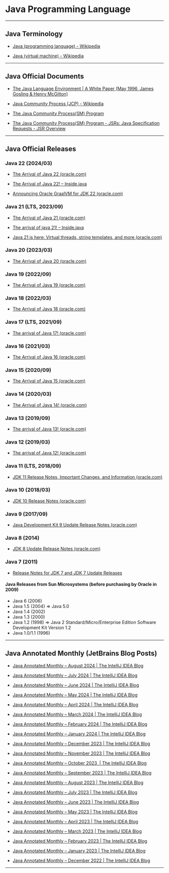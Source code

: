# Java Programming Language

---

## Java Terminology

* [Java (programming language) - Wikipedia](https://en.wikipedia.org/wiki/Java_(programming_language))

* [Java (virtual machine) - Wikipedia](https://en.wikipedia.org/wiki/Java_virtual_machine)

---

## Java Official Documents

* [The Java Language Environment | A White Paper (May 1996, James Gosling & Henry McGilton)](https://www.oracle.com/java/technologies/language-environment.html)

* [Java Community Process (JCP) - Wikipedia](https://en.wikipedia.org/wiki/Java_Community_Process)

* [The Java Community Process(SM) Program](https://www.jcp.org/en/home/index)

* [The Java Community Process(SM) Program - JSRs: Java Specification Requests - JSR Overview](https://jcp.org/en/jsr/overview)

---

## Java Official Releases

### Java 22 (2024/03)

* [The Arrival of Java 22 (oracle.com)](https://blogs.oracle.com/java/post/the-arrival-of-java-22)

* [The Arrival of Java 22! – Inside.java](https://inside.java/2024/03/19/the-arrival-of-java-22/)

* [Announcing Oracle GraalVM for JDK 22 (oracle.com)](https://blogs.oracle.com/java/post/oracle-graalvm-for-jdk-22)

### Java 21 (LTS, 2023/09)

* [The Arrival of Java 21 (oracle.com)](https://blogs.oracle.com/java/post/the-arrival-of-java-21)

* [The arrival of java 21! – Inside.java](https://inside.java/2023/09/19/the-arrival-of-java-21/)

* [Java 21 is here: Virtual threads, string templates, and more (oracle.com)](https://blogs.oracle.com/javamagazine/post/java-21-now-available)

### Java 20 (2023/03)

* [The Arrival of Java 20 (oracle.com)](https://blogs.oracle.com/java/post/the-arrival-of-java-20)

### Java 19 (2022/09)

* [The Arrival of Java 19 (oracle.com)](https://blogs.oracle.com/java/post/the-arrival-of-java-19)

### Java 18 (2022/03)

* [The Arrival of Java 18 (oracle.com)](https://blogs.oracle.com/java/post/the-arrival-of-java-18)

### Java 17 (LTS, 2021/09)

* [The arrival of Java 17! (oracle.com)](https://blogs.oracle.com/java/post/announcing-java17)

### Java 16 (2021/03)

* [The Arrival of Java 16 (oracle.com)](https://blogs.oracle.com/java/post/the-arrival-of-java-16)

### Java 15 (2020/09)

* [The Arrival of Java 15 (oracle.com)](https://blogs.oracle.com/java/post/the-arrival-of-java-15)

### Java 14 (2020/03)

* [The Arrival of Java 14! (oracle.com)](https://blogs.oracle.com/java/post/the-arrival-of-java-14)

### Java 13 (2019/09)

* [The arrival of Java 13! (oracle.com)](https://blogs.oracle.com/java/post/the-arrival-of-java-13)

### Java 12 (2019/03)

* [The arrival of Java 12! (oracle.com)](https://blogs.oracle.com/java/post/the-arrival-of-java-12)

### Java 11 (LTS, 2018/09)

* [JDK 11 Release Notes, Important Changes, and Information (oracle.com)](https://www.oracle.com/java/technologies/javase/11-relnote-issues.html)

### Java 10 (2018/03)

* [JDK 10 Release Notes (oracle.com)](https://www.oracle.com/java/technologies/javase/10-relnote-issues.html)

### Java 9 (2017/09)

* [Java Development Kit 9 Update Release Notes (oracle.com)](https://www.oracle.com/java/technologies/javase/9u-relnotes.html)

### Java 8 (2014)

* [JDK 8 Update Release Notes (oracle.com)](https://www.oracle.com/java/technologies/javase/8u-relnotes.html)

### Java 7 (2011)

* [Release Notes for JDK 7 and JDK 7 Update Releases](https://www.oracle.com/java/technologies/javase/7-support-relnotes.html)

#### Java Releases from Sun Microsystems (before purchasing by Oracle in 2009)

* Java 6 (2006)
* Java 1.5 (2004) => Java 5.0
* Java 1.4 (2002)
* Java 1.3 (2000)
* Java 1.2 (1998) => Java 2 Standard/Micro/Enterprise Edition Software Development Kit Version 1.2
* Java 1.0/1.1 (1996)

---

## Java Annotated Monthly (JetBrains Blog Posts)

* [Java Annotated Monthly – August 2024 | The IntelliJ IDEA Blog](https://blog.jetbrains.com/idea/2024/08/java-annotated-monthly-august-2024/)

* [Java Annotated Monthly – July 2024 | The IntelliJ IDEA Blog](https://blog.jetbrains.com/idea/2024/07/java-annotated-monthly-july-2024/)

* [Java Annotated Monthly – June 2024 | The IntelliJ IDEA Blog](https://blog.jetbrains.com/idea/2024/06/java-annotated-monthly-june-2024/)

* [Java Annotated Monthly – May 2024 | The IntelliJ IDEA Blog](https://blog.jetbrains.com/idea/2024/05/java-annotated-monthly-may-2024/)

* [Java Annotated Monthly – April 2024 | The IntelliJ IDEA Blog](https://blog.jetbrains.com/idea/2024/04/java-annotated-monthly-april-2024/)

* [Java Annotated Monthly – March 2024 | The IntelliJ IDEA Blog](https://blog.jetbrains.com/idea/2024/03/java-annotated-monthly-march-2024/)

* [Java Annotated Monthly – February 2024 | The IntelliJ IDEA Blog](https://blog.jetbrains.com/idea/2024/02/java-annotated-monthly-february-2024/)

* [Java Annotated Monthly – January 2024 | The IntelliJ IDEA Blog](https://blog.jetbrains.com/idea/2024/01/java-annotated-monthly-january-2024/)

* [Java Annotated Monthly – December 2023 | The IntelliJ IDEA Blog](https://blog.jetbrains.com/idea/2023/12/java-annotated-monthly-december-2023/)

* [Java Annotated Monthly – November 2023 | The IntelliJ IDEA Blog](https://blog.jetbrains.com/idea/2023/11/java-annotated-monthly-november-2023/)

* [Java Annotated Monthly – October 2023  | The IntelliJ IDEA Blog](https://blog.jetbrains.com/idea/2023/10/java-annotated-monthly-october-2023/)

* [Java Annotated Monthly – September 2023 | The IntelliJ IDEA Blog](https://blog.jetbrains.com/idea/2023/09/java-annotated-monthly-september-2023/)

* [Java Annotated Monthly – August 2023 | The IntelliJ IDEA Blog](https://blog.jetbrains.com/idea/2023/08/java-annotated-monthly-august-2023/)

* [Java Annotated Monthly – July 2023 | The IntelliJ IDEA Blog](https://blog.jetbrains.com/idea/2023/07/java-annotated-monthly-july-2023/)

* [Java Annotated Monthly – June 2023 | The IntelliJ IDEA Blog](https://blog.jetbrains.com/idea/2023/06/java-annotated-monthly-june-2023/)

* [Java Annotated Monthly – May 2023 | The IntelliJ IDEA Blog](https://blog.jetbrains.com/idea/2023/05/java-annotated-monthly-may-2023/)

* [Java Annotated Monthly – April 2023 | The IntelliJ IDEA Blog](https://blog.jetbrains.com/idea/2023/04/java-annotated-monthly-april-2023/)

* [Java Annotated Monthly – March 2023 | The IntelliJ IDEA Blog](https://blog.jetbrains.com/idea/2023/03/java-annotated-monthly-march-2023/)

* [Java Annotated Monthly – February 2023 | The IntelliJ IDEA Blog](https://blog.jetbrains.com/idea/2023/02/java-annotated-monthly-february-2023/)

* [Java Annotated Monthly – January 2023 | The IntelliJ IDEA Blog](https://blog.jetbrains.com/idea/2023/01/java-annotated-monthly-january-2023/)

* [Java Annotated Monthly – December 2022 | The IntelliJ IDEA Blog](https://blog.jetbrains.com/idea/2022/12/java-annotated-monthly-december-2022/)

---

